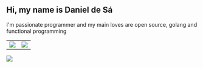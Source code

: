 ## Hi, my name is Daniel de Sá
I'm passionate programmer and my main loves are open source, golang and functional programming

<center>
<table>
  <tr>
    <td align="center" style="padding=0;width=50%;">
      <img align="center" style="padding=0;" src="https://github-readme-stats.vercel.app/api?username=danitw&show_icons=true&theme=default&count_private=true&hide_border=true&icon_color=41B883&title_color=41B883&text_color=34495E&bg_color=00000000" />
    </td>
    <td align="center" style="padding=0;width=50%;">
      <img align="center" style="padding=0;" src="https://github-readme-stats.vercel.app/api/top-langs/?username=danitw&layout=compact&hide_border=true&icon_color=41B883&title_color=41B883&text_color=34495E&bg_color=00000000" />
    </td>
  </tr>
</table>
</center> 

![](https://komarev.com/ghpvc/?username=danitw&color=blue&style=flat)


<!--
**danitw/danitw** is a ✨ _special_ ✨ repository because its `README.md` (this file) appears on your GitHub profile.

